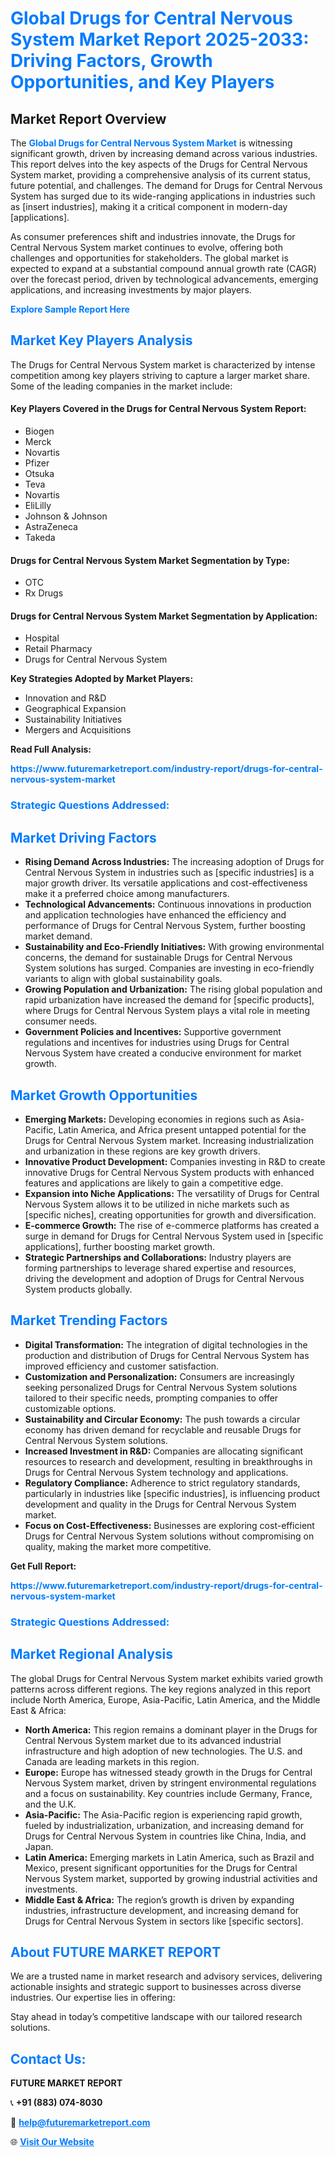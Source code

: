 <h1 style="color: #007BFF;">Global Drugs for Central Nervous System Market Report 2025-2033: Driving Factors, Growth Opportunities, and Key Players</h1>

<section id="overview">
<h2>Market Report Overview</h2>
<p>The <a href="https://www.futuremarketreport.com/industry-report/drugs-for-central-nervous-system-market" style="color: #007BFF; text-decoration: none;"><strong>Global Drugs for Central Nervous System Market</strong></a> is witnessing significant growth, driven by increasing demand across various industries. This report delves into the key aspects of the Drugs for Central Nervous System market, providing a comprehensive analysis of its current status, future potential, and challenges. The demand for Drugs for Central Nervous System has surged due to its wide-ranging applications in industries such as [insert industries], making it a critical component in modern-day [applications].</p>
<p>As consumer preferences shift and industries innovate, the Drugs for Central Nervous System market continues to evolve, offering both challenges and opportunities for stakeholders. The global market is expected to expand at a substantial compound annual growth rate (CAGR) over the forecast period, driven by technological advancements, emerging applications, and increasing investments by major players.</p>
</section>

<section id="overview">
<p><a href="https://www.futuremarketreport.com/request-sample/reportId=122651" style="color: #007BFF; text-decoration: none;"><strong>Explore Sample Report Here</strong></a></p>
</section>

<section id="key-players">
<h2 style="color: #007BFF;">Market Key Players Analysis</h2>
<p>The Drugs for Central Nervous System market is characterized by intense competition among key players striving to capture a larger market share. Some of the leading companies in the market include:</p>
<h4>Key Players Covered in the Drugs for Central Nervous System Report:</h4>
<ul><li>Biogen</li><li>Merck</li><li>Novartis</li><li>Pfizer</li><li>Otsuka</li><li>Teva</li><li>Novartis</li><li>EliLilly</li><li>Johnson &amp; Johnson</li><li>AstraZeneca</li><li>Takeda</li></ul>
<h4>Drugs for Central Nervous System Market Segmentation by Type:</h4>
<ul><li>OTC</li><li>Rx Drugs</li></ul>

<h4>Drugs for Central Nervous System Market Segmentation by Application:</h4>
<ul><li>Hospital</li><li>Retail Pharmacy</li><li>Drugs for Central Nervous System</li></ul>
<p><strong>Key Strategies Adopted by Market Players:</strong></p>
<ul>
<li>Innovation and R&D</li>
<li>Geographical Expansion</li>
<li>Sustainability Initiatives</li>
<li>Mergers and Acquisitions</li>
</ul>
</section>

<section>
<p><strong>Read Full Analysis: </strong></p><a href="https://www.futuremarketreport.com/industry-report/drugs-for-central-nervous-system-market" style="color: #007BFF; text-decoration: none;"><strong>https://www.futuremarketreport.com/industry-report/drugs-for-central-nervous-system-market</strong></a>
<h3 style="color: #007BFF;">Strategic Questions Addressed:</h3>
</section>

<section id="driving-factors">
<h2 style="color: #007BFF;">Market Driving Factors</h2>
<ul>
<li><strong>Rising Demand Across Industries:</strong> The increasing adoption of Drugs for Central Nervous System in industries such as [specific industries] is a major growth driver. Its versatile applications and cost-effectiveness make it a preferred choice among manufacturers.</li>
<li><strong>Technological Advancements:</strong> Continuous innovations in production and application technologies have enhanced the efficiency and performance of Drugs for Central Nervous System, further boosting market demand.</li>
<li><strong>Sustainability and Eco-Friendly Initiatives:</strong> With growing environmental concerns, the demand for sustainable Drugs for Central Nervous System solutions has surged. Companies are investing in eco-friendly variants to align with global sustainability goals.</li>
<li><strong>Growing Population and Urbanization:</strong> The rising global population and rapid urbanization have increased the demand for [specific products], where Drugs for Central Nervous System plays a vital role in meeting consumer needs.</li>
<li><strong>Government Policies and Incentives:</strong> Supportive government regulations and incentives for industries using Drugs for Central Nervous System have created a conducive environment for market growth.</li>
</ul>
</section>

<section id="growth-opportunities">
<h2 style="color: #007BFF;">Market Growth Opportunities</h2>
<ul>
<li><strong>Emerging Markets:</strong> Developing economies in regions such as Asia-Pacific, Latin America, and Africa present untapped potential for the Drugs for Central Nervous System market. Increasing industrialization and urbanization in these regions are key growth drivers.</li>
<li><strong>Innovative Product Development:</strong> Companies investing in R&D to create innovative Drugs for Central Nervous System products with enhanced features and applications are likely to gain a competitive edge.</li>
<li><strong>Expansion into Niche Applications:</strong> The versatility of Drugs for Central Nervous System allows it to be utilized in niche markets such as [specific niches], creating opportunities for growth and diversification.</li>
<li><strong>E-commerce Growth:</strong> The rise of e-commerce platforms has created a surge in demand for Drugs for Central Nervous System used in [specific applications], further boosting market growth.</li>
<li><strong>Strategic Partnerships and Collaborations:</strong> Industry players are forming partnerships to leverage shared expertise and resources, driving the development and adoption of Drugs for Central Nervous System products globally.</li>
</ul>
</section>

<section id="trending-factors">
<h2 style="color: #007BFF;">Market Trending Factors</h2>
<ul>
<li><strong>Digital Transformation:</strong> The integration of digital technologies in the production and distribution of Drugs for Central Nervous System has improved efficiency and customer satisfaction.</li>
<li><strong>Customization and Personalization:</strong> Consumers are increasingly seeking personalized Drugs for Central Nervous System solutions tailored to their specific needs, prompting companies to offer customizable options.</li>
<li><strong>Sustainability and Circular Economy:</strong> The push towards a circular economy has driven demand for recyclable and reusable Drugs for Central Nervous System solutions.</li>
<li><strong>Increased Investment in R&D:</strong> Companies are allocating significant resources to research and development, resulting in breakthroughs in Drugs for Central Nervous System technology and applications.</li>
<li><strong>Regulatory Compliance:</strong> Adherence to strict regulatory standards, particularly in industries like [specific industries], is influencing product development and quality in the Drugs for Central Nervous System market.</li>
<li><strong>Focus on Cost-Effectiveness:</strong> Businesses are exploring cost-efficient Drugs for Central Nervous System solutions without compromising on quality, making the market more competitive.</li>
</ul>
</section>

<section>
<p><strong>Get Full Report: </strong></p><a href="https://www.futuremarketreport.com/industry-report/drugs-for-central-nervous-system-market" style="color: #007BFF; text-decoration: none;"><strong>https://www.futuremarketreport.com/industry-report/drugs-for-central-nervous-system-market</strong></a>
<h3 style="color: #007BFF;">Strategic Questions Addressed:</h3>
</section>


<section id="regional-analysis">
<h2 style="color: #007BFF;">Market Regional Analysis</h2>
<p>The global Drugs for Central Nervous System market exhibits varied growth patterns across different regions. The key regions analyzed in this report include North America, Europe, Asia-Pacific, Latin America, and the Middle East & Africa:</p>
<ul>
<li><strong>North America:</strong> This region remains a dominant player in the Drugs for Central Nervous System market due to its advanced industrial infrastructure and high adoption of new technologies. The U.S. and Canada are leading markets in this region.</li>
<li><strong>Europe:</strong> Europe has witnessed steady growth in the Drugs for Central Nervous System market, driven by stringent environmental regulations and a focus on sustainability. Key countries include Germany, France, and the U.K.</li>
<li><strong>Asia-Pacific:</strong> The Asia-Pacific region is experiencing rapid growth, fueled by industrialization, urbanization, and increasing demand for Drugs for Central Nervous System in countries like China, India, and Japan.</li>
<li><strong>Latin America:</strong> Emerging markets in Latin America, such as Brazil and Mexico, present significant opportunities for the Drugs for Central Nervous System market, supported by growing industrial activities and investments.</li>
<li><strong>Middle East & Africa:</strong> The region’s growth is driven by expanding industries, infrastructure development, and increasing demand for Drugs for Central Nervous System in sectors like [specific sectors].</li>
</ul>
</section>

<footer>
<h2 style="color: #007BFF;">About FUTURE MARKET REPORT</h2>
<p>We are a trusted name in market research and advisory services, delivering actionable insights and strategic support to businesses across diverse industries. Our expertise lies in offering:</p>

<p>Stay ahead in today’s competitive landscape with our tailored research solutions.</p>

<h2 style="color: #007BFF;">Contact Us:</h2>
<p><strong>FUTURE MARKET REPORT</strong></p>
<p>📞 <strong>+91 (883) 074-8030</strong></p>
<p>📧 <strong><a href="mailto:help@futuremarketreport.com" style="color: #007BFF;">help@futuremarketreport.com</a></strong></p>
<p>🌐 <strong><a href="https://www.futuremarketreport.com/" style="color: #007BFF;">Visit Our Website</a></strong></p>
</footer>